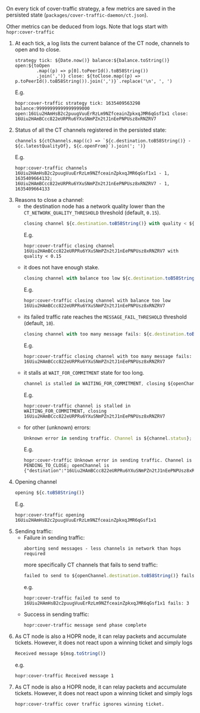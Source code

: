 On every tick of cover-traffic strategy, a few metrics are saved in the persisted state (`packages/cover-traffic-daemon/ct.json`).

Other metrics can be deduced from logs. Note that logs start with `hopr:cover-traffic `

1. At each tick, a log lists the current balance of the CT node, channels to open and to close.
   ```
   strategy tick: ${Date.now()} balance:${balance.toString()} open:${toOpen
           .map((p) => p[0].toPeerId().toB58String())
           .join(',')} close: ${toClose.map((p) => p.toPeerId().toB58String()).join(',')}`.replace('\n', ', ')
   ```
   E.g.
   ```
   hopr:cover-traffic strategy tick: 1635409563298 balance:99999999999999999000 open:16Uiu2HAmHsB2c2puugVuuErRzLm9NZfceainZpkxqJMR6qGsf1x1 close: 16Uiu2HAmBCcc822eURPRu6YXuSNmPZn2tJ1nEePNPUsz8xRNZRV7
   ```
2. Status of all the CT channels registered in the persisted state:
   ```
   channels ${ctChannels.map((c) => `${c.destination.toB58String()} - ${c.latestQualityOf}, ${c.openFrom}`).join('; ')}
   ```
   E.g.
   ```
   hopr:cover-traffic channels 16Uiu2HAmHsB2c2puugVuuErRzLm9NZfceainZpkxqJMR6qGsf1x1 - 1, 1635409664132; 16Uiu2HAmBCcc822eURPRu6YXuSNmPZn2tJ1nEePNPUsz8xRNZRV7 - 1, 1635409664133
   ```
3. Reasons to close a channel:
   - the destination node has a network quality lower than the `CT_NETWORK_QUALITY_THRESHOLD` threshold (default, `0.15`).
     ```js
     closing channel ${c.destination.toB58String()} with quality < ${CT_NETWORK_QUALITY_THRESHOLD}
     ```
     E.g.
     ```
     hopr:cover-traffic closing channel 16Uiu2HAmBCcc822eURPRu6YXuSNmPZn2tJ1nEePNPUsz8xRNZRV7 with quality < 0.15
     ```
   - it does not have enough stake.
     ```js
     closing channel with balance too low ${c.destination.toB58String()}
     ```
     E.g.
     ```
     hopr:cover-traffic closing channel with balance too low 16Uiu2HAmBCcc822eURPRu6YXuSNmPZn2tJ1nEePNPUsz8xRNZRV7
     ```
   - its failed traffic rate reaches the `MESSAGE_FAIL_THRESHOLD` threshold (default, `10`).
     ```js
     closing channel with too many message fails: ${c.destination.toB58String()}
     ```
     E.g.
     ```
     hopr:cover-traffic closing channel with too many message fails: 16Uiu2HAmBCcc822eURPRu6YXuSNmPZn2tJ1nEePNPUsz8xRNZRV7
     ```
   - it stalls at `WAIT_FOR_COMMITMENT` state for too long.
     ```js
     channel is stalled in WAITING_FOR_COMMITMENT, closing ${openChannel.destination.toB58String()}
     ```
     E.g.
     ```
     hopr:cover-traffic channel is stalled in WAITING_FOR_COMMITMENT, closing 16Uiu2HAmBCcc822eURPRu6YXuSNmPZn2tJ1nEePNPUsz8xRNZRV7
     ```
   - for other (unknown) errors:
     ```js
     Unknown error in sending traffic. Channel is ${channel.status}; openChannel is ${JSON.stringify(openChannel)}
     ```
     E.g.
     ```
     hopr:cover-traffic Unknown error in sending traffic. Channel is PENDING_TO_CLOSE; openChannel is {"destination":"16Uiu2HAmBCcc822eURPRu6YXuSNmPZn2tJ1nEePNPUsz8xRNZRV7","lastestQualityOf":0.5,"openFrom":1639400526749}
     ```
4. Opening channel
   ```js
   opening ${c.toB58String()}
   ```
   E.g.
   ```
   hopr:cover-traffic opening 16Uiu2HAmHsB2c2puugVuuErRzLm9NZfceainZpkxqJMR6qGsf1x1
   ```
5. Sending traffic:
   - Failure in sending traffic:
     ```
     aborting send messages - less channels in network than hops required
     ```
     more specifically CT channels that fails to send traffic:
     ```typescript
     failed to send to ${openChannel.destination.toB58String()} fails: ${this.data.messageFails  (openChannel.destination)}
     ```
     e.g.
     ```
     hopr:cover-traffic failed to send to 16Uiu2HAmHsB2c2puugVuuErRzLm9NZfceainZpkxqJMR6qGsf1x1 fails: 3
     ```
   - Success in sending traffic:
     ```
     hopr:cover-traffic message send phase complete
     ```
6. As CT node is also a HOPR node, it can relay packets and accumulate tickets. However, it does not react upon a winning ticket and simply logs
   ```typescript
   Received message ${msg.toString()}
   ```
   e.g.
   ```
   hopr:cover-traffic Received message 1
   ```
7. As CT node is also a HOPR node, it can relay packets and accumulate tickets. However, it does not react upon a winning ticket and simply logs
   ```
   hopr:cover-traffic cover traffic ignores winning ticket.
   ```
